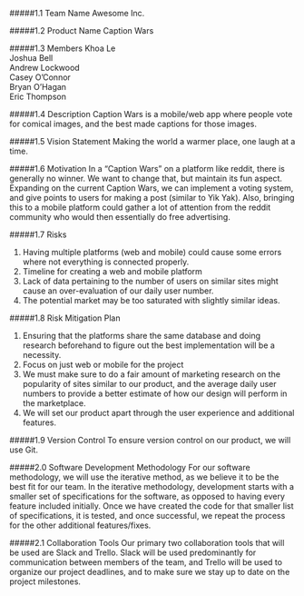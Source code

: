 #####1.1 Team Name
Awesome Inc.

#####1.2 Product Name
Caption Wars

#####1.3 Members
Khoa Le  
Joshua Bell  
Andrew Lockwood  
Casey O’Connor  
Bryan O’Hagan  
Eric Thompson  
  

#####1.4 Description
Caption Wars is a mobile/web app where people vote for comical images, and the best made captions for those images. 


#####1.5 Vision Statement
Making the world a warmer place, one laugh at a time. 


#####1.6 Motivation
In a “Caption Wars” on a platform like reddit, there is generally no winner. We want to change that, but maintain its fun aspect. Expanding on the current Caption Wars, we can implement a voting system, and give points to users for making a post (similar to Yik Yak). Also, bringing this to a mobile platform could gather a lot of attention from the reddit community who would then essentially do free advertising. 


#####1.7 Risks
1. Having multiple platforms (web and mobile) could cause some errors where not everything is connected properly. 
2. Timeline for creating a web and mobile platform
3. Lack of data pertaining to the number of users on similar sites might cause an over-evaluation of our daily user number. 
4. The potential market may be too saturated with slightly similar ideas.


#####1.8 Risk Mitigation Plan
1. Ensuring that the platforms share the same database and doing research beforehand to figure out the best implementation will be a necessity. 
2. Focus on just web or mobile for the project
3. We must make sure to do a fair amount of marketing research on the popularity of sites similar to our product, and the average daily user numbers to provide a better estimate of how our design will perform in the marketplace. 
4. We will set our product apart through the user experience and additional features.


#####1.9 Version Control
To ensure version control on our product, we will use Git. 


#####2.0 Software Development Methodology
For our software methodology, we will use the iterative method, as we believe it to be the best fit for our team. In the iterative methodology, development starts with a smaller set of specifications for the software, as opposed to having every feature included initially. Once we have created the code for that smaller list of specifications, it is tested, and once successful, we repeat the process for the other additional features/fixes.


#####2.1 Collaboration Tools
Our primary two collaboration tools that will be used are Slack and Trello. Slack will be used predominantly for communication between members of the team, and Trello will be used to organize our project deadlines, and to make sure we stay up to date on the project milestones.